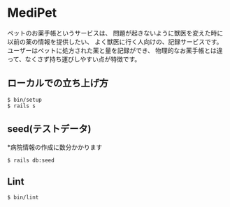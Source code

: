 # MediPet
ペットのお薬手帳というサービスは、
問題が起きないように獣医を変えた時に以前の薬の情報を提供したい、
よく獣医に行く人向けの、記録サービスです。
ユーザーはペットに処方された薬と量を記録ができ、
物理的なお薬手帳とは違って、なくさず持ち運びしやすい点が特徴です。

## ローカルでの立ち上げ方
```
$ bin/setup
$ rails s
```

## seed(テストデータ)
*病院情報の作成に数分かかります
```
$ rails db:seed
```

## Lint
```
$ bin/lint
```
